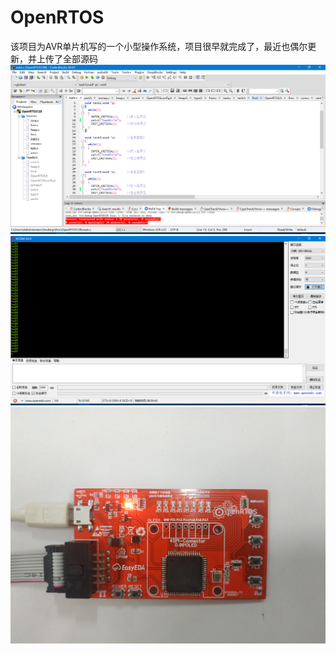 # OpenRTOS
该项目为AVR单片机写的一个小型操作系统，项目很早就完成了，最近也偶尔更新，并上传了全部源码
![image](https://github.com/LiShanwenGit/OpenRTOS/blob/master/png/threeTask.png)
![image](https://github.com/LiShanwenGit/OpenRTOS/blob/master/png/TaskFunction.png)
![image](https://github.com/LiShanwenGit/OpenRTOS/blob/master/png/AVRcute.jpg)
